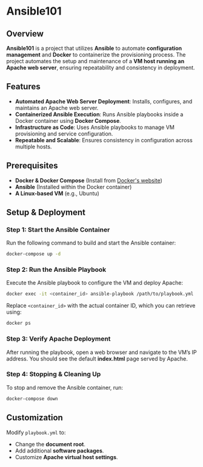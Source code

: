 # Ansible101

## Overview
**Ansible101** is a project that utilizes **Ansible** to automate **configuration management** and **Docker** to containerize the provisioning process. The project automates the setup and maintenance of a **VM host running an Apache web server**, ensuring repeatability and consistency in deployment.

## Features
- **Automated Apache Web Server Deployment**: Installs, configures, and maintains an Apache web server.
- **Containerized Ansible Execution**: Runs Ansible playbooks inside a Docker container using **Docker Compose**.
- **Infrastructure as Code**: Uses Ansible playbooks to manage VM provisioning and service configuration.
- **Repeatable and Scalable**: Ensures consistency in configuration across multiple hosts.

## Prerequisites
- **Docker & Docker Compose** (Install from [Docker's website](https://www.docker.com/get-started))
- **Ansible** (Installed within the Docker container)
- **A Linux-based VM** (e.g., Ubuntu)

## Setup & Deployment
### Step 1: Start the Ansible Container
Run the following command to build and start the Ansible container:
```sh
docker-compose up -d
```

### Step 2: Run the Ansible Playbook
Execute the Ansible playbook to configure the VM and deploy Apache:
```sh
docker exec -it <container_id> ansible-playbook /path/to/playbook.yml
```
Replace `<container_id>` with the actual container ID, which you can retrieve using:
```sh
docker ps
```

### Step 3: Verify Apache Deployment
After running the playbook, open a web browser and navigate to the VM’s IP address. You should see the default **index.html** page served by Apache.

### Step 4: Stopping & Cleaning Up
To stop and remove the Ansible container, run:
```sh
docker-compose down
```

## Customization
Modify `playbook.yml` to:
- Change the **document root**.
- Add additional **software packages**.
- Customize **Apache virtual host settings**.
